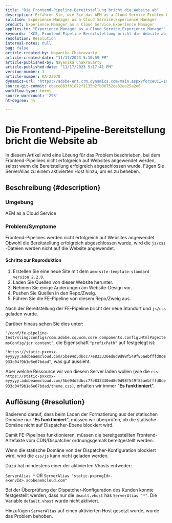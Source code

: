```yaml
---
title: "Die Frontend-Pipeline-Bereitstellung bricht die Website ab"
description: Erfahren Sie, wie Sie das AEM as a Cloud Service Problem beheben, bei dem die Frontend-Pipeline-Bereitstellung die Website beschädigt. Fügen Sie einem aktivierten Host ServerAlias hinzu.
solution: Experience Manager as a Cloud Service,Experience Manager
product: Experience Manager as a Cloud Service,Experience Manager
applies-to: "Experience Manager as a Cloud Service,Experience Manager"
keywords: "KCS, Frontend-Pipeline-Bereitstellung bricht die Website ab, AEM as a Cloud Service JS/CSS-Dateien nicht angewendet werden."
resolution: Resolution
internal-notes: null
bug: false
article-created-by: Nayanika Chakravarty
article-created-date: "11/17/2023 5:10:59 PM"
article-published-by: Nayanika Chakravarty
article-published-date: "11/17/2023 5:17:41 PM"
version-number: 3
article-number: KA-23070
dynamics-url: "https://adobe-ent.crm.dynamics.com/main.aspx?forceUCI=1&pagetype=entityrecord&etn=knowledgearticle&id=791f2b46-6c85-ee11-8179-6045bd0061cb"
source-git-commit: ebace0b3fb1872f1135b2fb06752ce32ea25a2e6
workflow-type: tm+mt
source-wordcount: '298'
ht-degree: 4%

---
```


# Die Frontend-Pipeline-Bereitstellung bricht die Website ab


In diesem Artikel wird eine Lösung für das Problem beschrieben, bei dem Frontend-Pipelines nicht erfolgreich auf Websites angewendet werden, selbst wenn die Bereitstellung erfolgreich abgeschlossen wurde. Fügen Sie ServerAlias zu einem aktivierten Host hinzu, um es zu beheben.



## Beschreibung {#description}


### Umgebung

AEM as a Cloud Service

### Problem/Symptome

Frontend-Pipelines werden nicht erfolgreich auf Websites angewendet. Obwohl die Bereitstellung erfolgreich abgeschlossen wurde, wird die `js/css` -Dateien werden nicht auf die Website angewendet.

#### Schritte zur Reproduktion

1. Erstellen Sie eine neue Site mit dem `aem-site-template-standard version 2.2.0`.
2. Laden Sie Quellen von dieser Website herunter.
3. Nehmen Sie einige Änderungen am Website-Design vor.
4. Pushen Sie Quellen in den Repo/Zweig.
5. Führen Sie die FE-Pipeline von diesem Repo/Zweig aus.


Nach der Bereitstellung der FE-Pipeline bricht der neue Standort und `js/css` geladen wurde.

Darüber hinaus sehen Sie dies unter:

`"/conf/fe-pipeline-test/sling:configs/com.adobe.cq.wcm.core.components.config.HtmlPageItemsConfig/jcr:content"`, die Eigenschaft `"prefixPath"` auf festgelegt ist:

`"https://static-pxxxxx-eyyyyy.adobeaemcloud.com/5be94d5dbcc77e833330ed8d9d98f549f85aebfffd0ce933c04f9b1e6e67bdad"`, was gut aussieht.

Aber welche Ressource wir von diesem Server laden wollen (wie die `css: https://static-pxxxxx-eyyyyy.adobeaemcloud.com/5be94d5dbcc77e833330ed8d9d98f549f85aebfffd0ce933c04f9b1e6e67bdad/theme.css)`, erhalten wir immer &quot;<b>Es funktioniert</b>&quot;.


## Auflösung {#resolution}


Basierend darauf, dass beim Laden der Formatierung aus der statischen Domäne nur &quot;<b>Es funktioniert</b>&quot;, müssen wir überprüfen, ob die statische Domäne nicht auf Dispatcher-Ebene blockiert wird.

Damit FE-Pipelines funktionieren, müssen die bereitgestellten Frontend-Artefakte vom CDN/Dispatcher ordnungsgemäß bereitgestellt werden.

Wenn die statische Domäne von der Dispatcher-Konfiguration blockiert wird, wird die `css/js` kann nicht geladen werden.

Dazu hat mindestens einer der aktivierten Vhosts entweder:

`ServerAlias *`
OR
`ServerAlias "static-p<progId>-e<envId>.adobeaemcloud.com"`

Bei der Überprüfung der Dispatcher-Konfiguration des Kunden konnte festgestellt werden, dass nur die `deault.vhost` has `ServerAlias "*"`. Die Variable `default.vhost` wurde nicht aktiviert.

Hinzufügen `ServerAlias` auf einen aktivierten Host gesetzt wurde, wurde das Problem behoben.
